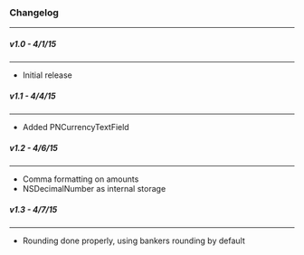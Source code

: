### Changelog
-------------

##### v1.0 - 4/1/15
-------------------
* Initial release 

##### v1.1 - 4/4/15
-------------------
*  Added PNCurrencyTextField

##### v1.2 - 4/6/15
-------------------
* Comma formatting on amounts
* NSDecimalNumber as internal storage

##### v1.3 - 4/7/15
-------------------
* Rounding done properly, using bankers rounding by default
